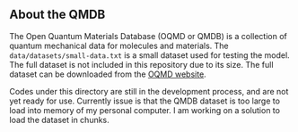 ## About the QMDB

 The Open Quantum Materials Database (OQMD or QMDB) is a collection of quantum mechanical data for molecules and materials. The `data/datasets/small-data.txt` is a small dataset used for testing the model. The full dataset is not included in this repository due to its size. The full dataset can be downloaded from the [OQMD website](https://oqmd.org/download/).

Codes under this directory are still in the development process, and are not yet ready for use. Currently issue is that the QMDB dataset is too large to load into memory of my personal computer. I am working on a solution to load the dataset in chunks.